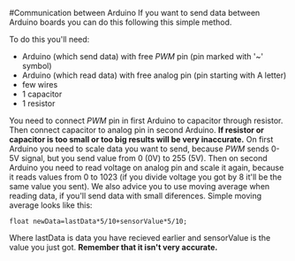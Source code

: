 #Communication between Arduino
If you want to send data between Arduino boards you can do this following this simple method.

To do this you'll need:
* Arduino (which send data) with free *PWM* pin (pin marked with '~' symbol)
* Arduino (which read data) with free analog pin (pin starting with A letter)
* few wires
* 1 capacitor
* 1 resistor

You need to connect *PWM* pin in first Arduino to capacitor through resistor. Then connect capacitor to analog pin in second Arduino.
**If resistor or capacitor is too small or too big results will be very inaccurate.**
On first Arduino you need to scale data you want to send, because *PWM* sends 0-5V signal, but you send value from 0 (0V) to 255 (5V).
Then on second Arduino you need to read voltage on analog pin and scale it again, because it reads values from 0 to 1023
(if you divide voltage you got by 8 it'll be the same value you sent).
We also advice you to use moving average when reading data, if you'll send data with small diferences.
Simple moving average looks like this:
```Arduino
float newData=lastData*5/10+sensorValue*5/10;
```
Where lastData is data you have recieved earlier and sensorValue is the value you just got.
**Remember that it isn't very accurate.**